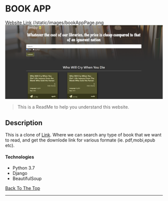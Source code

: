# BOOK APP

[Website Link](https://books1998.herokuapp.com/)
//static/images/bookAppPage.png
![Alt text](static/images/bookAppPage.png?raw=true "Title")
> This is a ReadMe to help you understand this website.

## Description

This is a clone of [Link](http://gen.lib.rus.ec/). Where we can search any type of book that we want to read, and get the downlode link for various formate (ie. pdf,mobi,epub etc).


#### Technologies

- Python 3.7
- Django
- BeautifulSoup

[Back To The Top](#BOOK-APP)

---

